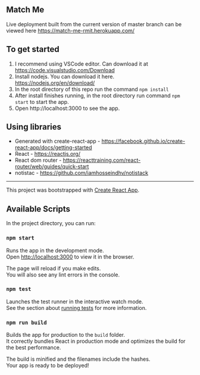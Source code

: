 ## Match Me
Live deployment built from the current version of master branch can be viewed here https://match-me-rmit.herokuapp.com/

## To get started

1. I recommend using VSCode editor. Can download it at https://code.visualstudio.com/Download 
2. Install nodejs. You can download it here. https://nodejs.org/en/download/ 
3. In the root directory of this repo run the command `npm install`
4. After install finishes running, in the root directory run command `npm start` to start the app. 
5. Open http://localhost:3000 to see the app. 

## Using libraries
- Generated with create-react-app - https://facebook.github.io/create-react-app/docs/getting-started
- React - https://reactjs.org/
- React dom router - https://reacttraining.com/react-router/web/guides/quick-start
- notistac - https://github.com/iamhosseindhv/notistack
---

This project was bootstrapped with [Create React App](https://github.com/facebook/create-react-app).

## Available Scripts

In the project directory, you can run:

### `npm start`

Runs the app in the development mode.<br>
Open [http://localhost:3000](http://localhost:3000) to view it in the browser.

The page will reload if you make edits.<br>
You will also see any lint errors in the console.

### `npm test`

Launches the test runner in the interactive watch mode.<br>
See the section about [running tests](https://facebook.github.io/create-react-app/docs/running-tests) for more information.

### `npm run build`

Builds the app for production to the `build` folder.<br>
It correctly bundles React in production mode and optimizes the build for the best performance.

The build is minified and the filenames include the hashes.<br>
Your app is ready to be deployed!
